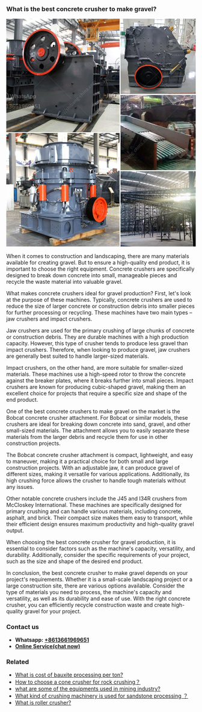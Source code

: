 <h3>What is the best concrete crusher to make gravel?</h3><img src='1701742714.jpg' alt=''><p>When it comes to construction and landscaping, there are many materials available for creating gravel. But to ensure a high-quality end product, it is important to choose the right equipment. Concrete crushers are specifically designed to break down concrete into small, manageable pieces and recycle the waste material into valuable gravel.</p><p>What makes concrete crushers ideal for gravel production? First, let's look at the purpose of these machines. Typically, concrete crushers are used to reduce the size of larger concrete or construction debris into smaller pieces for further processing or recycling. These machines have two main types – jaw crushers and impact crushers.</p><p>Jaw crushers are used for the primary crushing of large chunks of concrete or construction debris. They are durable machines with a high production capacity. However, this type of crusher tends to produce less gravel than impact crushers. Therefore, when looking to produce gravel, jaw crushers are generally best suited to handle larger-sized materials.</p><p>Impact crushers, on the other hand, are more suitable for smaller-sized materials. These machines use a high-speed rotor to throw the concrete against the breaker plates, where it breaks further into small pieces. Impact crushers are known for producing cubic-shaped gravel, making them an excellent choice for projects that require a specific size and shape of the end product.</p><p>One of the best concrete crushers to make gravel on the market is the Bobcat concrete crusher attachment. For Bobcat or similar models, these crushers are ideal for breaking down concrete into sand, gravel, and other small-sized materials. The attachment allows you to easily separate these materials from the larger debris and recycle them for use in other construction projects.</p><p>The Bobcat concrete crusher attachment is compact, lightweight, and easy to maneuver, making it a practical choice for both small and large construction projects. With an adjustable jaw, it can produce gravel of different sizes, making it versatile for various applications. Additionally, its high crushing force allows the crusher to handle tough materials without any issues.</p><p>Other notable concrete crushers include the J45 and I34R crushers from McCloskey International. These machines are specifically designed for primary crushing and can handle various materials, including concrete, asphalt, and brick. Their compact size makes them easy to transport, while their efficient design ensures maximum productivity and high-quality gravel output.</p><p>When choosing the best concrete crusher for gravel production, it is essential to consider factors such as the machine's capacity, versatility, and durability. Additionally, consider the specific requirements of your project, such as the size and shape of the desired end product.</p><p>In conclusion, the best concrete crusher to make gravel depends on your project's requirements. Whether it is a small-scale landscaping project or a large construction site, there are various options available. Consider the type of materials you need to process, the machine's capacity and versatility, as well as its durability and ease of use. With the right concrete crusher, you can efficiently recycle construction waste and create high-quality gravel for your project.</p><h3>Contact us</h3><ul><li><strong>Whatsapp:&nbsp;<a href="https://wa.me/8613661969651">+8613661969651</a></strong></li><li><a href="https://swt.shibang-china.com/?git&amp;zhl&amp;What is the best concrete crusher to make gravel"><strong>Online Service(chat now)</strong></a></li></ul><h3>Related</h3><ul><li><a href='What is cost of bauxite processing per ton.md'>What is cost of bauxite processing per ton?</a></li><li><a href='How to choose a cone crusher for rock crushing？.md'>How to choose a cone crusher for rock crushing？</a></li><li><a href='what are some of the equipments used in mining industry.md'>what are some of the equipments used in mining industry?</a></li><li><a href='What kind of crushing machinery is used for sandstone processing ？.md'>What kind of crushing machinery is used for sandstone processing ？</a></li><li><a href='What is roller crusher.md'>What is roller crusher?</a></li></ul>